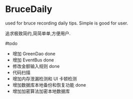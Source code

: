 # BruceDaily
used for bruce recording daily tips.
Simple is good for user.

追求极致简约,简简单单,方便用户.

#todo
- 增加 GreenDao done
- 增加 EventBus done
- 修改金额输入规则 done
- 代码扫描
- 增加内存泄漏检测和 UI 卡顿检测
- 增加数据库本地备份和恢复功能 done
- 增加加密算法加密本地数据库